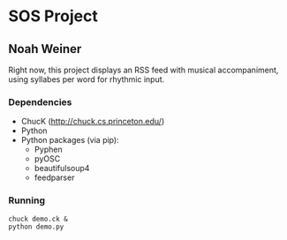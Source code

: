 # SOS Project
## Noah Weiner

Right now, this project displays an RSS feed with musical accompaniment, using syllabes per word for rhythmic input.

### Dependencies

- ChucK (http://chuck.cs.princeton.edu/)
- Python
- Python packages (via pip):
  - Pyphen
  - pyOSC
  - beautifulsoup4
  - feedparser

### Running

    chuck demo.ck &
	python demo.py